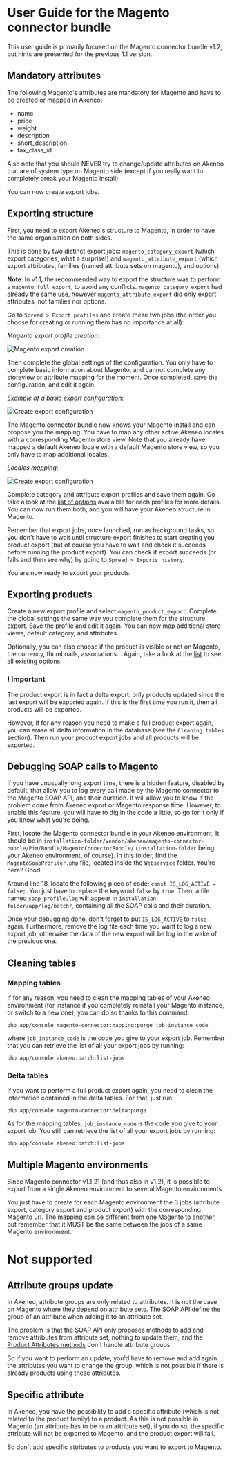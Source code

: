 # User Guide for the Magento connector bundle

This user guide is primarily focused on the Magento connector bundle v1.2, but hints are presented for the previous 1.1 version.

## Mandatory attributes

The following Magento's attributes are mandatory for Magento and have to be created or mapped in Akeneo:

- name
- price
- weight
- description
- short_description
- tax_class_id

Also note that you should NEVER try to change/update attributes on Akeneo that are of system type on Magento side (except if you really want to completely break your Magento install).

You can now create export jobs.

## Exporting structure

First, you need to export Akeneo's structure to Magento, in order to have the same organisation on both sides.

This is done by two distinct export jobs: `magento_category_export` (which export categories, what a surprise!) and `magento_attribute_export` (which export attributes, families (named attribute sets on magento), and options).

**Note**: In v1.1, the recommended way to export the structure was to perform a `magento_full_export`, to avoid any conflicts. `magento_category_export` had already the same use, however `magento_attribute_export` did only export attributes, not families nor options. 

Go to `Spread > Export profiles` and create these two jobs (the order you choose for creating or running them has no importance at all):

*Magento export profile creation*:

![Magento export creation](./images/userguide/create-export.png)

Then complete the global settings of the configuration. You only have to complete basic information about Magento, and cannot complete any storeview or attribute mapping for the moment. Once completed, save the configuration, and edit it again.

*Example of a basic export configuration*:

![Create export configuration](./images/userguide/create-config.png)

The Magento connector bundle now knows your Magento install and can propose you the mapping. You have to map any other active Akeneo locales with a corresponding Magento store view. Note that you already have mapped a default Akeneo locale with a default Magento store view, so you only have to map additional locales.

*Locales mapping*:

![Create export configuration](./images/userguide/locales-mapping.png)

Complete category and attribute export profiles and save them again. Go take a look at the [list of options](./option_list.md) availaible for each profiles for more details. You can now run them both, and you will have your Akeneo structure in Magento.

Remember that export jobs, once launched, run as background tasks, so you don't have to wait until structure export finishes to start creating you product export (but of course you have to wait and check it succeeds before running the product export). You can check if export succeeds (or fails and then see why) by going to `Spread > Exports history`.

You are now ready to export your products.

## Exporting products

Create a new export profile and select `magento_product_export`. Complete the global settings the same way you complete them for the structure export. Save the profile and edit it again. You can now map additional store views, default category, and attributes.

Optionally, you can also choose if the product is visible or not on Magento, the currency, thumbnails, associations… Again, take a look at the [list](./option_list.md) to see all existing options.

### ! Important

The product export is in fact a delta export: only products updated since the last export will be exported again. If this is the first time you run it, then all products will be exported.

However, if for any reason you need to make a full product export again, you can erase all delta information in the database (see the `Cleaning tables` section). Then run your product export jobs and all products will be exported.

## Debugging SOAP calls to Magento

If you have unusually long export time, there is a hidden feature, disabled by default, that allow you to log every call made by the Magento connector to the Magento SOAP API, and their duration. It will allow you to know if the problem come from Akeneo export or Magento response time. However, to enable this feature, you will have to dig in the code a little, so go for it only if you know what you're doing.

First, locate the Magento connector bundle in your Akeneo environment. It should be in `installation-folder/vendor/akeneo/magento-connector-bundle/Pim/Bundle/MagentoConnectorBundle/` (`installation-folder` being your Akeneo environment, of course). In this folder, find the `MagentoSoapProfiler.php` file, located inside the `Webservice` folder. You're here? Good.

Around line 18, locate the following piece of code: `const IS_LOG_ACTIVE = false;`. You just have to replace the keyword `false` by `true`. Then, a file named `soap_profile.log` will appear in `installation-folder/app/log/batch/`, containing all the SOAP calls and their duration.

Once your debugging done, don't forget to put `IS_LOG_ACTIVE` to `false` again. Furthermore, remove the log file each time you want to log a new export job, otherwise the data of the new export will be log in the wake of the previous one.

## Cleaning tables

### Mapping tables

If for any reason, you need to clean the mapping tables of your Akeneo environment (for instance if you completely reinstall your Magento instance, or switch to a new one), you can do so thanks to this command:

    php app/console magento-connector:mapping:purge job_instance_code

where `job_instance_code` is the code you give to your export job. Remember that you can retrieve the list of all your export jobs by running:

    php app/console akeneo:batch:list-jobs

### Delta tables

If you want to perform a full product export again, you need to clean the information contained in the delta tables. For that, just run:

    php app/console magento-connector:delta:purge

As for the mapping tables, `job_instance_code` is the code you give to your export job. You still can retrieve the list of all your export jobs by running:

    php app/console akeneo:batch:list-jobs

## Multiple Magento environments

Since Magento connector v1.1.21 (and thus also in v1.2), it is possible to export from a single Akeneo environment to several Magento environments.

You just have to create for each Magento environment the 3 jobs (attribute export, category export and product export) with the corresponding Magento url. The mapping can be different from one Magento to another, but remember that it MUST be the same between the jobs of a same Magento environment.

# Not supported

## Attribute groups update

In Akeneo, attribute groups are only related to attributes. It is not the case on Magento where they depend on attribute sets. The SOAP API define the group of an attribute when adding it to an attribute set.

The problem is that the SOAP API only proposes [methods](http://www.magentocommerce.com/api/soap/catalog/catalogProductAttributeSet/productAttributeSet.html) to add and remove attributes from attribute set, nothing to update them, and the [Product Attributes methods](http://www.magentocommerce.com/api/soap/catalog/catalogProductAttribute/catalogProductAttribute.html) don't handle attribute groups.

So if you want to perform an update, you'd have to remove and add again the attributes you want to change the group, which is not possible if there is already products using these attributes.

## Specific attribute

In Akeneo, you have the possibility to add a specific attribute (which is not related to the product family) to a product. As this is not possible in Magento (an attribute has to be in an attribute set), if you do so, the specific attribute will not be exported to Magento, and the product export will fail.

So don't add specific attributes to products you want to export to Magento.
